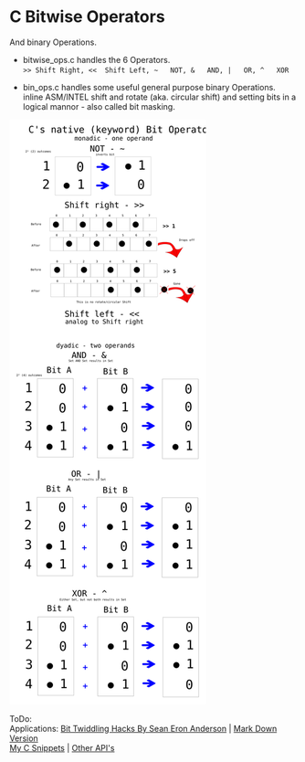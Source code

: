 C Bitwise Operators
===================

And binary Operations.

  * bitwise_ops.c handles the 6 Operators.  
`>>	Shift Right,
<<	Shift Left,
~	NOT,
&	AND,
|	OR,
^	XOR`

  * bin_ops.c handles some useful general purpose binary Operations.  
inline ASM/INTEL shift and rotate (aka. circular shift) and setting bits
in a logical mannor - also called bit masking.

![Screenshot](./dox.svg)

ToDo:  
Applications: [Bit Twiddling Hacks
By Sean Eron Anderson](http://graphics.stanford.edu/~seander/bithacks.html) | 
[Mark Down Version](https://github.com/gibsjose/BitHacks/blob/master/BitHacks.md)  
    [My C Snippets](https://gist.github.com/Acry/554e04bab3a2669a5ba2ecd4d673e875) |
 [Other API's](https://acry.github.io/)  